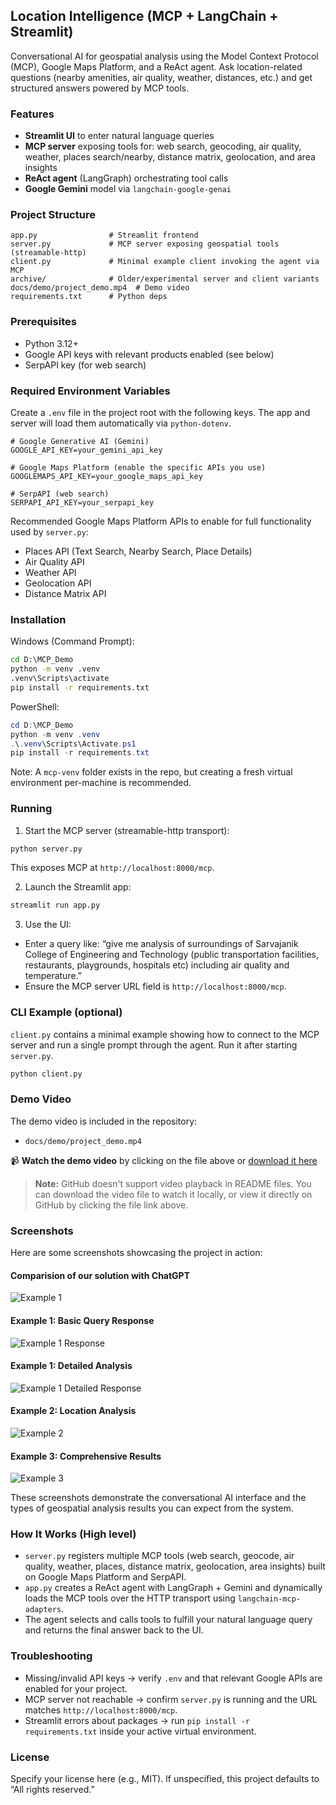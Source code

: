 ## Location Intelligence (MCP + LangChain + Streamlit)

Conversational AI for geospatial analysis using the Model Context Protocol (MCP), Google Maps Platform, and a ReAct agent. Ask location-related questions (nearby amenities, air quality, weather, distances, etc.) and get structured answers powered by MCP tools.

### Features
- **Streamlit UI** to enter natural language queries
- **MCP server** exposing tools for: web search, geocoding, air quality, weather, places search/nearby, distance matrix, geolocation, and area insights
- **ReAct agent** (LangGraph) orchestrating tool calls
- **Google Gemini** model via `langchain-google-genai`

### Project Structure
```
app.py                # Streamlit frontend
server.py             # MCP server exposing geospatial tools (streamable-http)
client.py             # Minimal example client invoking the agent via MCP
archive/              # Older/experimental server and client variants
docs/demo/project_demo.mp4  # Demo video
requirements.txt      # Python deps
```

### Prerequisites
- Python 3.12+
- Google API keys with relevant products enabled (see below)
- SerpAPI key (for web search)

### Required Environment Variables
Create a `.env` file in the project root with the following keys. The app and server will load them automatically via `python-dotenv`.

```env
# Google Generative AI (Gemini)
GOOGLE_API_KEY=your_gemini_api_key

# Google Maps Platform (enable the specific APIs you use)
GOOGLEMAPS_API_KEY=your_google_maps_api_key

# SerpAPI (web search)
SERPAPI_API_KEY=your_serpapi_key
```

Recommended Google Maps Platform APIs to enable for full functionality used by `server.py`:
- Places API (Text Search, Nearby Search, Place Details)
- Air Quality API
- Weather API
- Geolocation API
- Distance Matrix API

### Installation

Windows (Command Prompt):
```bat
cd D:\MCP_Demo
python -m venv .venv
.venv\Scripts\activate
pip install -r requirements.txt
```

PowerShell:
```powershell
cd D:\MCP_Demo
python -m venv .venv
.\.venv\Scripts\Activate.ps1
pip install -r requirements.txt
```

Note: A `mcp-venv` folder exists in the repo, but creating a fresh virtual environment per-machine is recommended.

### Running

1) Start the MCP server (streamable-http transport):
```bash
python server.py
```
This exposes MCP at `http://localhost:8000/mcp`.

2) Launch the Streamlit app:
```bash
streamlit run app.py
```

3) Use the UI:
- Enter a query like: “give me analysis of surroundings of Sarvajanik College of Engineering and Technology (public transportation facilities, restaurants, playgrounds, hospitals etc) including air quality and temperature.”
- Ensure the MCP server URL field is `http://localhost:8000/mcp`.

### CLI Example (optional)
`client.py` contains a minimal example showing how to connect to the MCP server and run a single prompt through the agent. Run it after starting `server.py`.

```bash
python client.py
```

### Demo Video
The demo video is included in the repository:
- `docs/demo/project_demo.mp4`

📹 **Watch the demo video** by clicking on the file above or [download it here](docs/demo/project_demo.mp4)

> **Note:** GitHub doesn't support video playback in README files. You can download the video file to watch it locally, or view it directly on GitHub by clicking the file link above.

### Screenshots

Here are some screenshots showcasing the project in action:

#### Comparision of our solution with ChatGPT
![Example 1](docs/screenshots/example_1.png)

#### Example 1: Basic Query Response
![Example 1 Response](docs/screenshots/example_1_response.png)

#### Example 1: Detailed Analysis
![Example 1 Detailed Response](docs/screenshots/example_1_response_2.png)

#### Example 2: Location Analysis
![Example 2](docs/screenshots/example_2.png)

#### Example 3: Comprehensive Results
![Example 3](docs/screenshots/example_3.png)

These screenshots demonstrate the conversational AI interface and the types of geospatial analysis results you can expect from the system.

### How It Works (High level)
- `server.py` registers multiple MCP tools (web search, geocode, air quality, weather, places, distance matrix, geolocation, area insights) built on Google Maps Platform and SerpAPI.
- `app.py` creates a ReAct agent with LangGraph + Gemini and dynamically loads the MCP tools over the HTTP transport using `langchain-mcp-adapters`.
- The agent selects and calls tools to fulfill your natural language query and returns the final answer back to the UI.

### Troubleshooting
- Missing/invalid API keys → verify `.env` and that relevant Google APIs are enabled for your project.
- MCP server not reachable → confirm `server.py` is running and the URL matches `http://localhost:8000/mcp`.
- Streamlit errors about packages → run `pip install -r requirements.txt` inside your active virtual environment.

### License
Specify your license here (e.g., MIT). If unspecified, this project defaults to “All rights reserved.”


